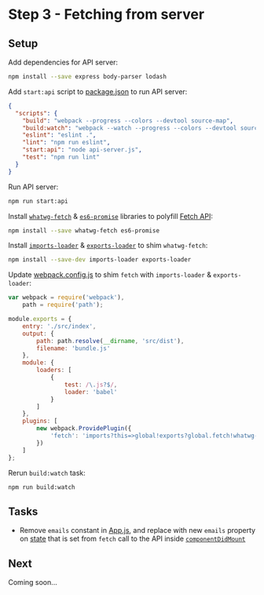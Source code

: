 # Step 3 - Fetching from server

## Setup

Add dependencies for API server:

```sh
npm install --save express body-parser lodash
```

Add `start:api` script to [package.json](package.json) to run API server:

```json
{
  "scripts": {
    "build": "webpack --progress --colors --devtool source-map",
    "build:watch": "webpack --watch --progress --colors --devtool source-map",
    "eslint": "eslint .",
    "lint": "npm run eslint",
    "start:api": "node api-server.js",
    "test": "npm run lint"
  }
}
```

Run API server:

```sh
npm run start:api
```

Install [`whatwg-fetch`](https://github.com/github/fetch) & [`es6-promise`](https://github.com/stefanpenner/es6-promise) libraries to polyfill [Fetch API](https://developer.mozilla.org/en-US/docs/Web/API/Fetch_API):

```sh
npm install --save whatwg-fetch es6-promise
```

Install [`imports-loader`](https://github.com/webpack/imports-loader) & [`exports-loader`](https://github.com/webpack/exports-loader) to shim `whatwg-fetch`:

```sh
npm install --save-dev imports-loader exports-loader
```

Update [webpack.config.js](webpack.config.js) to shim `fetch` with `imports-loader` & `exports-loader`:

```js
var webpack = require('webpack'),
    path = require('path');

module.exports = {
    entry: './src/index',
    output: {
        path: path.resolve(__dirname, 'src/dist'),
        filename: 'bundle.js'
    },
    module: {
        loaders: [
            {
                test: /\.js?$/,
                loader: 'babel'
            }
        ]
    },
    plugins: [
        new webpack.ProvidePlugin({
            'fetch': 'imports?this=>global!exports?global.fetch!whatwg-fetch'
        })
    ]
};
```

Rerun `build:watch` task:

```sh
npm run build:watch
```

## Tasks

- Remove `emails` constant in [App.js](src/containers/App.js), and replace with new `emails` property on [state](https://facebook.github.io/react/docs/interactivity-and-dynamic-uis.html) that is set from `fetch` call to the API inside [`componentDidMount`](https://facebook.github.io/react/docs/component-specs.html#mounting-componentdidmount)

## Next

Coming soon...
